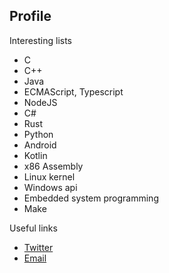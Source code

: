 ## Profile

Interesting lists
 - C
 - C++
 - Java
 - ECMAScript, Typescript
 - NodeJS
 - C#
 - Rust
 - Python
 - Android
 - Kotlin
 - x86 Assembly
 - Linux kernel
 - Windows api
 - Embedded system programming
 - Make
 
Useful links
 - [Twitter](https://twitter.com/storycraft8814)
 - [Email](mailto://storycraft@pancake.sh)
